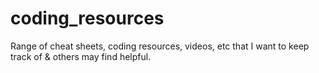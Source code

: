 # coding_resources
Range of cheat sheets, coding resources, videos, etc that I want to keep track of &amp; others may find helpful.
